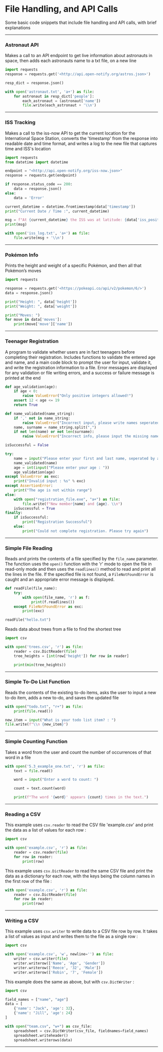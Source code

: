 # File Handling, and API Calls

Some basic code snippets that include file handling and API calls, with brief explanations 

---

### Astronaut API

Makes a call to an API endpoint to get live information about astronauts in space, then adds each astronauts name to a txt file, on a new line

```python
import requests
response = requests.get('<http://api.open-notify.org/astros.json>')

resp_dict = response.json()

with open('astronaut.txt', 'a+') as file:
    for astronaut in resp_dict['people']:
        each_astronaut = (astronaut['name'])
        file.write(each_astronaut + '\\n')

```

---

### ISS Tracking

Makes a call to the iss-now API to get the current location for the International Space Station, converts the 'timestamp' from the response into readable date and time format, and writes a log to the new file that captures time and ISS's location

```python
import requests
from datetime import datetime

endpoint = "<http://api.open-notify.org/iss-now.json>"
response = requests.get(endpoint)

if response.status_code == 200:
    data = response.json()
else:
    data = 'Error'

current_datetime = datetime.fromtimestamp(data['timestamp'])
print("Current Date / Time :", current_datetime)

msg = f"At {current_datetime} the ISS was at latitude: {data['iss_position']['latitude']} and longitude: {data['iss_position']['longitude']}"
print(msg)

with open('iss_log.txt', 'a+') as file:
    file.write(msg + '\\n')
```

---

### Pokémon Info

Prints the height and weight of a specific Pokémon, and then all that Pokémon’s moves

```python
import requests

response = requests.get('<https://pokeapi.co/api/v2/pokemon/6/>')
data = response.json()

print("Height: ", data['height'])
print("Weight: ", data['weight'])

print("Moves: ")
for move in data['moves']:
    print(move['move']['name'])

```

---

### Teenager Registration

A program to validate whether users are in fact teenagers before completing their registration. Includes functions to validate the entered age and name, and a main code block to prompt the user for input, validate it, and write the registration information to a file. Error messages are displayed for any validation or file writing errors, and a success or failure message is printed at the end

```python
def age_validation(age):
    if age < 0:
        raise ValueError("Only positive integers allowed!")
    assert 12 < age <= 19
    return True

def name_validated(name_string):
    if ',' not in name_string:
        raise ValueError("Incorrect input, please write names seperated by a comma")
    name, surname = name_string.split(",")
    if not len(name) or not len(surname):
        raise ValueError("Incorrect info, please input the missing name ")

isSuccessful = False

try:
    name = input("Please enter your first and last name, seperated by a comma : ")
    name_validated(name)
    age = int(input("Please enter your age : "))
    age_validation(age)
except ValueError as exc:
    print("Invalid input : %s" % exc)
except AssertionError:
    print("The age is not within range")
else:
    with open("registration_file.exe", "a+") as file:
        file.write(f"New member{name} and {age}. \\n")
    isSuccessful = True
finally:
    if isSuccessful:
        print("Registration Successful")
    else:
        print("Could not complete registration. Please try again")

```

---

### Simple File Reading

Reads and prints the contents of a file specified by the `file_name` parameter. The function uses the `open()` function with the 'r' mode to open the file in read-only mode and then uses the `readlines()` method to read and print all the lines in the file. If the specified file is not found, a `FileNotFoundError` is caught and an appropriate error message is displayed.

```python
def readFile(file_name):
    try:
        with open(file_name, 'r') as f:
            print(f.readlines())
    except FileNotFoundError as exc:
        print(exc)

readFile("hello.txt")
```

Reads data about trees from a file to find the shortest tree

```python
import csv

with open('trees.csv', 'r') as file:
    reader = csv.DictReader(file)
    tree_heights = [int(row['height']) for row in reader]

    print(min(tree_heights))
```

---

### Simple To-Do List Function

Reads the contents of the existing to-do items, asks the user to input a new to-do item, adds a new to-do, and saves the updated file 

```python
with open("todo.txt", "r+") as file:
    print(file.read())

new_item = input("What is your todo list item? : ")
file.write(f"\\n {new_item}")

```

---

### Simple Counting Function

Takes a word from the user and count the number of occurrences of that word in a file

```python
with open('5.3_example_one.txt', 'r') as file:
    text = file.read()

    word = input("Enter a word to count: ")

    count = text.count(word)

    print(f"The word '{word}' appears {count} times in the text.")

```

---

### Reading a CSV

This example uses `csv.reader` to read the CSV file 'example.csv' and print the data as a list of values for each row :

```python
import csv

with open('example.csv', 'r') as file:
    reader = csv.reader(file)
    for row in reader:
        print(row)
```

This example uses `csv.DictReader` to read the same CSV file and print the data as a dictionary for each row, with the keys being the column names in the first row of the file :

```python
with open('example.csv', 'r') as file:
    reader = csv.DictReader(file)
    for row in reader:
        print(row)

```

---

### Writing a CSV

This example uses `csv.writer` to write data to a CSV file row by row. It takes a list of values as input and writes them to the file as a single row :

```python
import csv

with open('example.csv', 'w', newline='') as file:
    writer = csv.writer(file)
    writer.writerow(['Name', 'Age', 'Gender'])
    writer.writerow(['Reece', '32', 'Male'])
    writer.writerow(['Robin', '7', 'Female'])
```

This example does the same as above, but with `csv.DictWriter` :

```python
import csv

field_names = ["name", "age"]
data = [
    {'name': "Jack", 'age': 32},
    {'name': "Jill", 'age': 24}
]

with open("team.csv", "w+") as csv_file:
    spreadsheet = csv.DictWriter(csv_file, fieldnames=field_names)
    spreadsheet.writeheader()
    spreadsheet.writerows(data)
```

---
